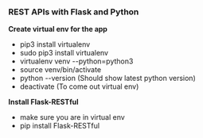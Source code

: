 ### **REST APIs with Flask and Python**

**Create virtual env for the app**
- pip3 install virtualenv
- sudo pip3 install virtualenv
- virtualenv venv --python=python3
- source venv/bin/activate
- python --version (Should show latest python version)
- deactivate (To come out virtual env) 

**Install Flask-RESTful**
- make sure you are in virtual env
- pip install Flask-RESTful